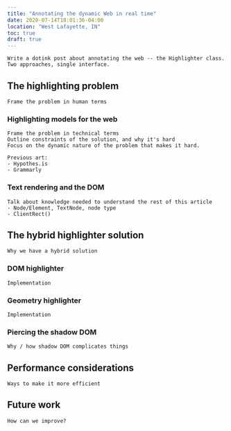 ```yaml
---
title: "Annotating the dynamic Web in real time"
date: 2020-07-14T18:01:36-04:00
location: "West Lafayette, IN"
toc: true
draft: true
---
```


    Write a dotink post about annotating the web -- the Highlighter class. Two approaches, single interface.

## The highlighting problem

    Frame the problem in human terms

### Highlighting models for the web

    Frame the problem in technical terms
    Outline constraints of the solution, and why it's hard
    Focus on the dynamic nature of the problem that makes it hard.

    Previous art:
    - Hypothes.is
    - Grammarly

### Text rendering and the DOM

    Talk about knowledge needed to understand the rest of this article
    - Node/Element, TextNode, node type
    - ClientRect()

## The hybrid highlighter solution

    Why we have a hybrid solution

### DOM highlighter

    Implementation

### Geometry highlighter

    Implementation

### Piercing the shadow DOM
    
    Why / how shadow DOM complicates things

## Performance considerations

    Ways to make it more efficient

## Future work

    How can we improve?
